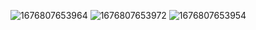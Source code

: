 ![1676807653964](https://user-images.githubusercontent.com/102135008/219949101-3cccd21a-2b2c-4324-88cf-d2691aa457c1.jpg)
![1676807653972](https://user-images.githubusercontent.com/102135008/219949105-70eb6d5f-50da-4552-a237-5d10cd86565d.jpg)
![1676807653954](https://user-images.githubusercontent.com/102135008/219949109-ae8d3022-916e-4a08-8d99-9eb4e9f27a9f.jpg)
